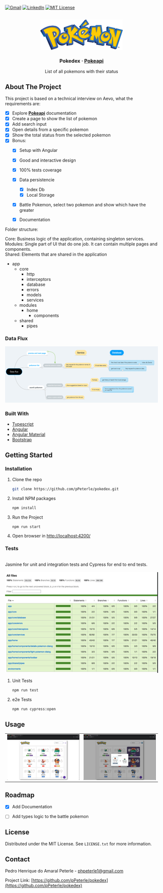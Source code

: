 <div id="top"></div>


[![Gmail][gmail-shield]][gmail-url]
[![LinkedIn][linkedin-shield]][linkedin-url]
[![MIT License][license-shield]][license-url]

<!-- PROJECT LOGO -->
<br />
<div align="center">
  <a href="https://github.com/pPeterle/pokedex">
    <img src="src/assets/pokemon.png" alt="Logo" height="100">
  </a>

  <h3 align="center">Pokedex ·  <a href="https://pokeapi.co/docs/v2"><strong>Pokeapi</strong></a> </h3>

  <p align="center">
    List of all pokemons with their status
  </p>
</div>

<!-- ABOUT THE PROJECT -->
## About The Project

This project is based on a technical interview on Aevo, what the requirements are:

- [x] Explore <a href="https://pokeapi.co/docs/v2"><strong>Pokeapi</strong></a> documentation
- [x] Create a page to show the list of pokemon
- [x] Add search input
- [x] Open details from a specific pokemon
- [x] Show the total status from the selected pokemon
- [x] Bonus:
    - [x] Setup with Angular 
    - [x] Good and interactive design
    - [x] 100% tests coverage
    - [x] Data persistencie
        - [x] Index Db
        - [x] Local Storage
    - [x] Battle Pokemon, select two pokemon and show which have the greater 
    - [x] Documentation


Folder structure:

Core: Business logic of the application, containing singleton services. <br>
Modules: Single part of UI that do one job. It can contain multiple pages and components. <br>
Shared: Elements that are shared in the application <br>

- app
  - core
    - http
    - interceptors
    - database
    - errors
    - models
    - services
  - modules
    - home
      - components
  - shared
    - pipes

### Data Flux

<img src="src/assets/data-flux.png">

### Built With

* [Typescript](https://www.typescriptlang.org/)
* [Angular](https://angular.io/)
* [Angular Material](https://material.angular.io/)
* [Bootstrap](https://getbootstrap.com)

<!-- GETTING STARTED -->
## Getting Started

### Installation

1. Clone the repo
   ```sh
   git clone https://github.com/pPeterle/pokedex.git
   ```
2. Install NPM packages
   ```sh
   npm install
   ```
3. Run the Project
   ```sh
   npm run start
   ```
4. Open browser in <a href="http://localhost:4200/">http://localhost:4200/</a>

### Tests
<br>
Jasmine for unit and integration tests and Cypress for end to end tests.
<br> <br>
  <img src="src/assets/tests.png" alt="Logo" >

1. Unit Tests
   ```sh
   npm run test
   ```
2. e2e Tests
   ```sh
   npm run cypress:open
   ```

<!-- USAGE EXAMPLES -->
## Usage
<table>
  <tr>
    <td valign="top"> <img src="src/assets/home-page.png" alt="Home"> </td>
    <td valign="top"> <img src="src/assets/battle.png" alt="Battle"> </td>
  </tr>
</table>

<!-- ROADMAP -->
## Roadmap

- [x] Add Documentation
- [ ] Add types logic to the battle pokemon


<!-- LICENSE -->
## License

Distributed under the MIT License. See `LICENSE.txt` for more information.

<!-- CONTACT -->
## Contact

Pedro Henrique do Amaral Peterle - phpeterle1@gmail.com

Project Link: [https://github.com/pPeterle/pokedex](https://github.com/pPeterle/pokedex)


<!-- MARKDOWN LINKS & IMAGES -->
<!-- https://www.markdownguide.org/basic-syntax/#reference-style-links -->
[gmail-shield]: https://img.shields.io/badge/Gmail-D14836?style=for-the-badge&logo=gmail&logoColor=white
[gmail-url]: https://mail.google.com/mail/?view=cm&fs=1&to=phpeterle1@gmail.com
[license-shield]: https://img.shields.io/github/license/othneildrew/Best-README-Template.svg?style=for-the-badge
[license-url]: https://github.com/othneildrew/Best-README-Template/blob/master/LICENSE.txt
[linkedin-shield]: https://img.shields.io/badge/-LinkedIn-black.svg?style=for-the-badge&logo=linkedin&colorB=555
[linkedin-url]: https://github.com/pPeterle/pokedex/blob/main/LICENSE
[product-screenshot]: images/screenshot.png
